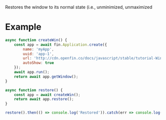 Restores the window to its normal state (i.e., unminimized, unmaximized

# Example
```js
async function createWin() {
    const app = await fin.Application.create({
        name: 'myApp',
        uuid: 'app-1',
        url: 'http://cdn.openfin.co/docs/javascript/stable/tutorial-Window.restore.html',
        autoShow: true
    });
    await app.run();
    return await app.getWindow();
}

async function restore() {
    const app = await createWin();
    return await app.restore();
}

restore().then(() => console.log('Restored')).catch(err => console.log(err));
```
